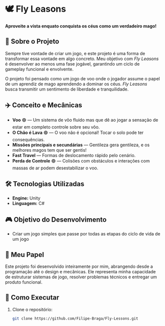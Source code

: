 # 🕊️ Fly Leasons  

**Aproveite a vista enquato conquista os céus como um verdadeiro mago!**  

## 🎯 Sobre o Projeto  

Sempre tive vontade de criar um jogo, e este projeto é uma forma de transformar essa vontade em algo concreto. Meu objetivo com *Fly Leasons* é desenvolver ao menos uma fase jogável, garantindo um ciclo de gameplay funcional e envolvente.  

O projeto foi pensado como um jogo de voo onde o jogador assume o papel de um aprendiz de mago aprendendo a dominar os céus. *Fly Leasons* busca transmitir um sentimento de liberdade e tranquilidade.  

## ✈️ Conceito e Mecânicas  

- **Voo** 🟢 — Um sistema de vôo fluido mas que dê ao jogar a sensação de estar em completo controle sobre seu vôo. 
- **O Chão é Lava** 🟢 — O voo não é opcional! Tocar o solo pode ter consequências.  
- **Missões principais e secundárias** — Gentileza gera gentileza, e os melhores magos tem que ser gentis!
- **Fast Travel** — Formas de deslocamento rápido pelo cenário.  
- **Perda de Controle** 🟢 — Colisões com obstáculos e interações com massas de ar podem desestabilizar o voo.  

## 🛠️ Tecnologias Utilizadas  

- **Engine:** Unity  
- **Linguagem:** C#  

## 🎮 Objetivo do Desenvolvimento  

- Criar um jogo simples que passe por todas as etapas do ciclo de vida de um jogo

## 🚀 Meu Papel  

Este projeto foi desenvolvido inteiramente por mim, abrangendo desde a programação até o design e mecânicas. Ele representa minha capacidade de estruturar sistemas de jogo, resolver problemas técnicos e entregar um produto funcional.  

## 📌 Como Executar  

1. Clone o repositório:  
   ```sh
   git clone https://github.com/Filipe-Braga/Fly-Lessons.git
